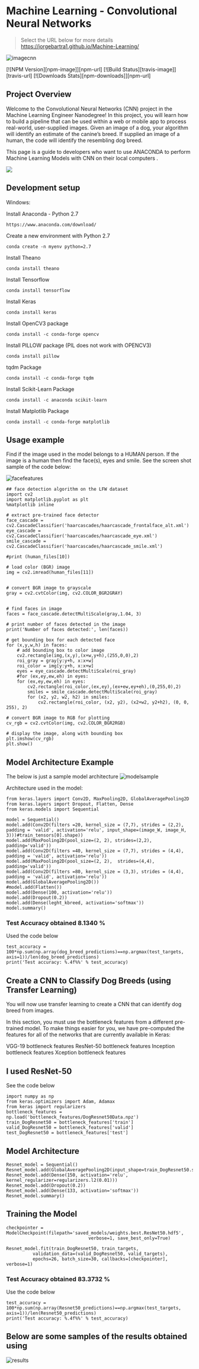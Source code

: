 # Machine Learning - Convolutional Neural Networks
> Select the URL below for more details
https://jorgebartra1.github.io/Machine-Learning/


![imagecnn](https://user-images.githubusercontent.com/14510359/39091327-e85a2fe4-45bf-11e8-9fe6-a094c33bf505.png)

[![NPM Version][npm-image]][npm-url]
[![Build Status][travis-image]][travis-url]
[![Downloads Stats][npm-downloads]][npm-url]

## Project Overview
Welcome to the Convolutional Neural Networks (CNN) project in the Machine Learning Engineer Nanodegree! In this project, you will learn how to build a pipeline that can be used within a web or mobile app to process real-world, user-supplied images. Given an image of a dog, your algorithm will identify an estimate of the canine’s breed. If supplied an image of a human, the code will identify the resembling dog breed.

This page is a guide to developers who want to use ANACONDA to perform Machine Learning Models with CNN on their local computers .

![](header.png)

## Development setup

Windows:

Install Anaconda - Python 2.7
```
https://www.anaconda.com/download/
```
Create a new environment with Python 2.7
```
conda create -n myenv python=2.7
```
Install Theano
```
conda install theano
```
Install Tensorflow
```
conda install tensorflow
```
Install Keras
```
conda install keras
```
Install OpenCV3 package
``` 
conda install -c conda-forge opencv 
```
Install PILLOW package (PIL does not work with OPENCV3)
```
conda install pillow 
```
tqdm Package
```
conda install -c conda-forge tqdm
```
Install Scikit-Learn Package
```
conda install -c anaconda scikit-learn
```
Install Matplotlib Package
```
conda install -c conda-forge matplotlib
```


## Usage example

Find if the image used in the model belongs to a HUMAN person. If the image is a human then find the face(s), eyes and smile.
See the screen shot sample of the code below:

![facefeatures](https://user-images.githubusercontent.com/14510359/39091509-3d71031a-45c3-11e8-9e4f-946331a6298c.png)


```
## face detection algorithm on the LFW dataset
import cv2                
import matplotlib.pyplot as plt                        
%matplotlib inline                               

# extract pre-trained face detector
face_cascade = cv2.CascadeClassifier('haarcascades/haarcascade_frontalface_alt.xml')
eye_cascade = cv2.CascadeClassifier('haarcascades/haarcascade_eye.xml')
smile_cascade = cv2.CascadeClassifier('haarcascades/haarcascade_smile.xml')

#print (human_files[10])

# load color (BGR) image
img = cv2.imread(human_files[11])


# convert BGR image to grayscale
gray = cv2.cvtColor(img, cv2.COLOR_BGR2GRAY)


# find faces in image
faces = face_cascade.detectMultiScale(gray,1.04, 3)

# print number of faces detected in the image
print('Number of faces detected:', len(faces))

# get bounding box for each detected face
for (x,y,w,h) in faces:
    # add bounding box to color image
    cv2.rectangle(img,(x,y),(x+w,y+h),(255,0,0),2)
    roi_gray = gray[y:y+h, x:x+w]
    roi_color = img[y:y+h, x:x+w]
    eyes = eye_cascade.detectMultiScale(roi_gray)
    #for (ex,ey,ew,eh) in eyes:
    for (ex,ey,ew,eh) in eyes:    
        cv2.rectangle(roi_color,(ex,ey),(ex+ew,ey+eh),(0,255,0),2)
        smiles = smile_cascade.detectMultiScale(roi_gray)
        for (x2, y2, w2, h2) in smiles:
            cv2.rectangle(roi_color, (x2, y2), (x2+w2, y2+h2), (0, 0, 255), 2)
        
# convert BGR image to RGB for plotting
cv_rgb = cv2.cvtColor(img, cv2.COLOR_BGR2RGB)

# display the image, along with bounding box
plt.imshow(cv_rgb)
plt.show()
```
## Model Architecture Example
The below is just a sample model architecture
![modelsample](https://user-images.githubusercontent.com/14510359/39160579-1201d132-473a-11e8-87a7-6fab1d9cf1cc.png)

Architecture used in the model:
```
from keras.layers import Conv2D, MaxPooling2D, GlobalAveragePooling2D
from keras.layers import Dropout, Flatten, Dense
from keras.models import Sequential

model = Sequential()
model.add(Conv2D(filters =20, kernel_size = (7,7), strides = (2,2), padding = 'valid', activation='relu', input_shape=(image_W, image_H, 3)))#train_tensors[0].shape))
model.add(MaxPooling2D(pool_size=(2, 2), strides=(2,2), padding='valid'))
model.add(Conv2D(filters =40, kernel_size = (7,7), strides = (4,4), padding = 'valid', activation='relu'))
model.add(MaxPooling2D(pool_size=(2, 2),  strides=(4,4), padding='valid'))
model.add(Conv2D(filters =80, kernel_size = (3,3), strides = (4,4), padding = 'valid', activation='relu'))
model.add(GlobalAveragePooling2D())
#model.add(Flatten())
model.add(Dense(100, activation='relu'))
model.add(Dropout(0.2))
model.add(Dense(leght_kbreed, activation='softmax'))
model.summary()
```
### Test Accuracy obtained 8.1340 %
Used the code below
```
test_accuracy = 100*np.sum(np.array(dog_breed_predictions)==np.argmax(test_targets, axis=1))/len(dog_breed_predictions)
print('Test accuracy: %.4f%%' % test_accuracy)
```
## Create a CNN to Classify Dog Breeds (using Transfer Learning)
You will now use transfer learning to create a CNN that can identify dog breed from images. 

In this section, you must use the bottleneck features from a different pre-trained model. To make things easier for you, we have pre-computed the features for all of the networks that are currently available in Keras:

VGG-19 bottleneck features
ResNet-50 bottleneck features
Inception bottleneck features
Xception bottleneck features

## I used ResNet-50 
See the code below
```
import numpy as np
from keras.optimizers import Adam, Adamax
from keras import regularizers
bottleneck_features = np.load('bottleneck_features/DogResnet50Data.npz')
train_DogResnet50 = bottleneck_features['train']
valid_DogResnet50 = bottleneck_features['valid']
test_DogResnet50 = bottleneck_features['test']
```
## Model Architecture
```
Resnet_model = Sequential()
Resnet_model.add(GlobalAveragePooling2D(input_shape=train_DogResnet50.shape[1:]))
Resnet_model.add(Dense(150, activation='relu', kernel_regularizer=regularizers.l2(0.01)))
Resnet_model.add(Dropout(0.2))
Resnet_model.add(Dense(133, activation='softmax'))
Resnet_model.summary()
```

## Training the Model
```
checkpointer = ModelCheckpoint(filepath='saved_models/weights.best.ResNet50.hdf5', 
                               verbose=1, save_best_only=True)

Resnet_model.fit(train_DogResnet50, train_targets, 
          validation_data=(valid_DogResnet50, valid_targets),
          epochs=26, batch_size=30, callbacks=[checkpointer], verbose=1)
```

### Test Accuracy obtained 83.3732 %
Use the code below
```
test_accuracy = 100*np.sum(np.array(Resnet50_predictions)==np.argmax(test_targets, axis=1))/len(Resnet50_predictions)
print('Test accuracy: %.4f%%' % test_accuracy)
```

## Below are some samples of the results obtained using 
![results](https://user-images.githubusercontent.com/14510359/39162285-ceb86e00-4742-11e8-8430-c088984dc5e7.png)





